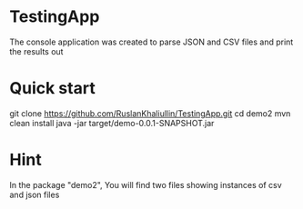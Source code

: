 # TestingApp
The console application was created to parse JSON and CSV files  and print the results out

# Quick start
git clone https://github.com/RuslanKhaliullin/TestingApp.git
cd demo2
mvn clean install 
java -jar target/demo-0.0.1-SNAPSHOT.jar <path to csv file> <path to json file>
  
# Hint
In the package "demo2", You will find two files showing instances of csv and json files
